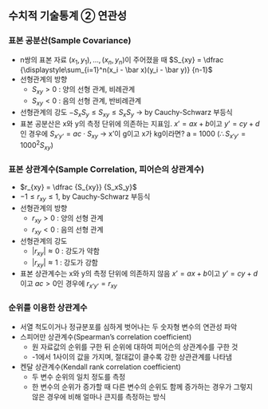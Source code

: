 ## **수치적 기술통계 ② 연관성**

### 표본 공분산(Sample Covariance)

- n쌍의 표본 자료 $(x_1, y_1), …, (x_n, y_n)$이 주어졌을 때
$S_{xy} = \dfrac {\displaystyle\sum_{i=1}^n(x_i - \bar x)(y_i - \bar y)} {n-1}$
- 선형관계의 방향
    - $S_{xy} > 0$ : 양의 선형 관계, 비례관계
    - $S_{xy} < 0$ : 음의 선형 관계, 반비례관계
- 선형관계의 강도
$-S_xS_y \le S_{xy} \le S_xS_y$  → by Cauchy-Schwarz 부등식
- 표본 공분산은 x와 y의 측정 단위에 의존하는 지표임.
$x’ = ax + b$이고 $y’ = cy + d$인 경우에 $S_{x’y’} = ac \cdot S_{xy}$
→ x’이 g이고 x가 kg이라면? a = 1000 $(\therefore S_{x'y'} = 1000^2 S_{xy})$

### 표본 상관계수(Sample Correlation, 피어슨의 상관계수)

- $r_{xy} = \dfrac {S_{xy}} {S_xS_y}$
- $-1 \le r_{xy} \le 1$, by Cauchy-Schwarz 부등식
- 선형관계의 방향
    - $r_{xy} > 0$ : 양의 선형 관계
    - $r_{xy} < 0$ : 음의 선형 관계
- 선형관계의 강도
    - $|r_{xy}| \approx 0$ : 강도가 약함
    - $|r_{xy}| \approx 1$ : 강도가 강함
- 표본 상관계수는 x와 y의 측정 단위에 의존하지 않음
$x’ = ax + b$이고 $y’ = cy + d$이고 $ac > 0$인 경우에 $r_{x’y’} = r_{xy}$

### 순위를 이용한 상관계수

- 서열 척도이거나 정규분포를 심하게 벗어나는 두 숫자형 변수의 연관성 파악
- 스피어만 상관계수(Spearman’s correlation coefficient)
    - 원 자료값의 순위를 구한 뒤 순위에 대하여 피어슨의 상관계수를 구한 것
    - -1에서 1사이의 값을 가지며, 절대값이 클수록 강한 상관관계를 나타냄
- 켄달 상관계수(Kendall rank correlation coefficient)
    - 두 변수 순위의 일치 정도를 측정
    - 한 변수의 순위가 증가할 때 다른 변수의 순위도 함께 증가하는 경우가 그렇지 않은 경우에 비해 얼마나 큰지를 측정하는 방식
    
